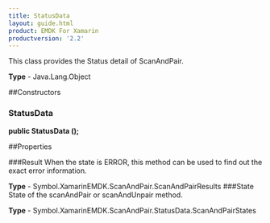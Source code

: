 ```yaml
---
title: StatusData
layout: guide.html 
product: EMDK For Xamarin 
productversion: '2.2' 
---
```

This class provides the Status detail of ScanAndPair.

**Type** - Java.Lang.Object

##Constructors
### StatusData 
**public StatusData ();**

##Properties

###Result
When the state is ERROR, this method can be used to find out the exact error information.

**Type** - Symbol.XamarinEMDK.ScanAndPair.ScanAndPairResults
###State
State of the scanAndPair or scanAndUnpair method.

**Type** - Symbol.XamarinEMDK.ScanAndPair.StatusData.ScanAndPairStates



